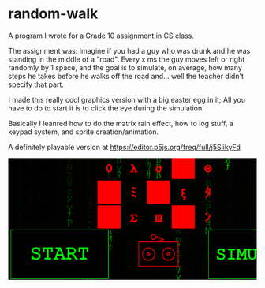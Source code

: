 # random-walk
A program I wrote for a Grade 10 assignment in CS class.

The assignment was: Imagine if you had a guy who was drunk and he was standing in the middle of a "road". Every x ms the guy moves left or right randomly by 1 space, and the goal is to simulate, on average, how many steps he takes before he walks off the road and... well the teacher didn't specify that part.

I made this really cool graphics version with a big easter egg in it; All you have to do to start it is to click the eye during the simulation.

Basically I leanred how to do the matrix rain effect, how to log stuff, a keypad system, and sprite creation/animation.

A definitely playable version at https://editor.p5js.org/freq/full/j5SlikyFd

![](walk.png?raw=true)
